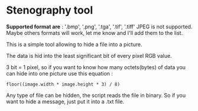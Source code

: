 # Stenography tool

**Supported format are** : '.bmp', '.png', '.tga', '.tif', '.tiff'
JPEG is not supported. Maybe others formats will work, let me know and I'll add them to the list.

This is a simple tool allowing to hide a file into a picture.

The data is hid into the least significant bit of every pixel RGB value.

3 bit = 1 pixel, so if you want to know how many octets(bytes) of data you can hide into one picture use this equation :
```
floor((image.width * image.height * 3) / 8)
```

Any type of file can be hidden, the script reads the file in binary.
So if you want to hide a message, just put it into a .txt file.
